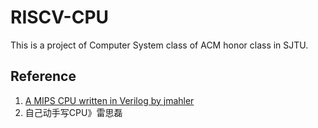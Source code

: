 # RISCV-CPU
This is a project of Computer System class of ACM honor class in SJTU.

## Reference
1. [A MIPS CPU written in Verilog by jmahler](https://github.com/jmahler/mips-cpu.git)
2. 自己动手写CPU》雷思磊